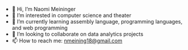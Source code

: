 - 👋 Hi, I’m Naomi Meininger
- 👀 I’m interested in computer science and theater
- 🌱 I’m currently learning assembly language, programming languages, and web programming
- 💞️ I’m looking to collaborate on data analytics projects
- 📫 How to reach me: nmeining18@gmail.com

<!---
naomi-meininger/naomi-meininger is a ✨ special ✨ repository because its `README.md` (this file) appears on your GitHub profile.
You can click the Preview link to take a look at your changes.
--->
